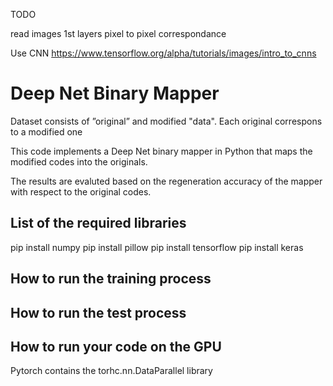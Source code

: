 TODO

read images
1st layers
pixel to pixel correspondance

Use CNN
https://www.tensorflow.org/alpha/tutorials/images/intro_to_cnns

# Deep Net Binary Mapper

Dataset consists of ”original” and modified "data".
Each original correspons to a modified one

This code implements a Deep Net binary mapper in Python that maps the modified codes into the originals.

The results are evaluted based on the regeneration accuracy of the mapper with respect to the original codes.

## List of the required libraries

pip install numpy
pip install pillow
pip install tensorflow
pip install keras

## How to run the training process

## How to run the test process

## How to run your code on the GPU

Pytorch contains the torhc.nn.DataParallel library
